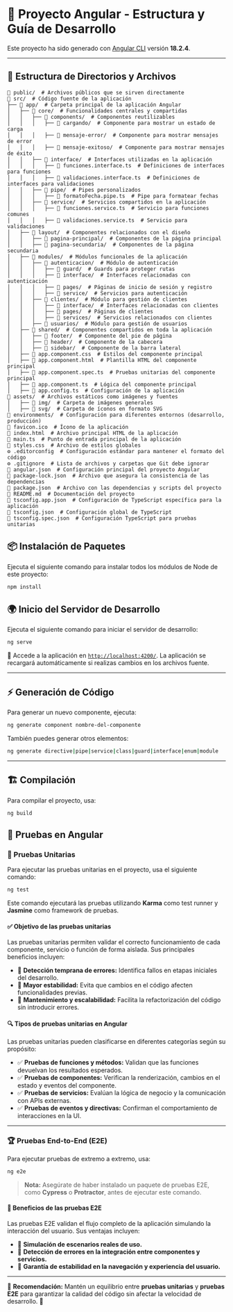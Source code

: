 # 🌟 Proyecto Angular - Estructura y Guía de Desarrollo

Este proyecto ha sido generado con [Angular CLI](https://github.com/angular/angular-cli) versión **18.2.4**.

---

## 📁 Estructura de Directorios y Archivos

```scss📁 node_modules/  # Dependencias del proyecto instaladas mediante npm
📁 public/  # Archivos públicos que se sirven directamente
📁 src/  # Código fuente de la aplicación
├── 📁 app/  # Carpeta principal de la aplicación Angular
│   ├── 📁 core/  # Funcionalidades centrales y compartidas
│   │   ├── 📁 components/  # Componentes reutilizables
│   │   │   ├── 📁 cargando/  # Componente para mostrar un estado de carga
│   │   │   ├── 📁 mensaje-error/  # Componente para mostrar mensajes de error
│   │   │   ├── 📁 mensaje-exitoso/  # Componente para mostrar mensajes de éxito
│   │   ├── 📁 interface/  # Interfaces utilizadas en la aplicación
│   │   │   ├── 📄 funciones.interface.ts  # Definiciones de interfaces para funciones
│   │   │   ├── 📄 validaciones.interface.ts  # Definiciones de interfaces para validaciones
│   │   ├── 📁 pipe/  # Pipes personalizados
│   │   │   ├── 📄 formatoFecha.pipe.ts  # Pipe para formatear fechas
│   │   ├── 📁 service/  # Servicios compartidos en la aplicación
│   │   │   ├── 📄 funciones.service.ts  # Servicio para funciones comunes
│   │   │   ├── 📄 validaciones.service.ts  # Servicio para validaciones
│   ├── 📁 layout/  # Componentes relacionados con el diseño
│   │   ├── 📁 pagina-principal/  # Componentes de la página principal
│   │   ├── 📁 pagina-secundaria/  # Componentes de la página secundaria
│   ├── 📁 modules/  # Módulos funcionales de la aplicación
│   │   ├── 📁 autenticacion/  # Módulo de autenticación
│   │   │   ├── 📁 guard/  # Guards para proteger rutas
│   │   │   ├── 📁 interface/  # Interfaces relacionadas con autenticación
│   │   │   ├── 📁 pages/  # Páginas de inicio de sesión y registro
│   │   │   ├── 📁 service/  # Servicios para autenticación
│   │   ├── 📁 clientes/  # Módulo para gestión de clientes
│   │   │   ├── 📁 interface/  # Interfaces relacionadas con clientes
│   │   │   ├── 📁 pages/  # Páginas de clientes
│   │   │   ├── 📁 services/  # Servicios relacionados con clientes
│   │   ├── 📁 usuarios/  # Módulo para gestión de usuarios
│   ├── 📁 shared/  # Componentes compartidos en toda la aplicación
│   │   ├── 📁 footer/  # Componente del pie de página
│   │   ├── 📁 header/  # Componente de la cabecera
│   │   ├── 📁 sidebar/  # Componente de la barra lateral
│   ├── 📄 app.component.css  # Estilos del componente principal
│   ├── 📄 app.component.html  # Plantilla HTML del componente principal
│   ├── 📄 app.component.spec.ts  # Pruebas unitarias del componente principal
│   ├── 📄 app.component.ts  # Lógica del componente principal
│   ├── 📄 app.config.ts  # Configuración de la aplicación
📁 assets/  # Archivos estáticos como imágenes y fuentes
│   ├── 📁 img/  # Carpeta de imágenes generales
│   ├── 📁 svg/  # Carpeta de íconos en formato SVG
📁 environments/  # Configuración para diferentes entornos (desarrollo, producción)
📄 favicon.ico  # Ícono de la aplicación
📄 index.html  # Archivo principal HTML de la aplicación
📄 main.ts  # Punto de entrada principal de la aplicación
📄 styles.css  # Archivo de estilos globales
⚙️ .editorconfig  # Configuración estándar para mantener el formato del código
⚙️ .gitignore  # Lista de archivos y carpetas que Git debe ignorar
📄 angular.json  # Configuración principal del proyecto Angular
📄 package-lock.json  # Archivo que asegura la consistencia de las dependencias
📄 package.json  # Archivo con las dependencias y scripts del proyecto
📄 README.md  # Documentación del proyecto
📄 tsconfig.app.json  # Configuración de TypeScript específica para la aplicación
📄 tsconfig.json  # Configuración global de TypeScript
📄 tsconfig.spec.json  # Configuración TypeScript para pruebas unitarias

```

## 📦 Instalación de Paquetes

Ejecuta el siguiente comando para instalar todos los módulos de Node de este proyecto:

```sh
npm install
```

## 🌍 Inicio del Servidor de Desarrollo

Ejecuta el siguiente comando para iniciar el servidor de desarrollo:

```sh
ng serve
```

🔗 Accede a la aplicación en [`http://localhost:4200/`](http://localhost:4200/). La aplicación se recargará automáticamente si realizas cambios en los archivos fuente.

---

## ⚡ Generación de Código

Para generar un nuevo componente, ejecuta:

```sh
ng generate component nombre-del-componente
```

También puedes generar otros elementos:

```sh
ng generate directive|pipe|service|class|guard|interface|enum|module
```

---

## 🏗️ Compilación

Para compilar el proyecto, usa:

```sh
ng build
```

## 🧪 Pruebas en Angular

### 📌 Pruebas Unitarias

Para ejecutar las pruebas unitarias en el proyecto, usa el siguiente comando:

```sh
ng test
```

Este comando ejecutará las pruebas utilizando **Karma** como test runner y **Jasmine** como framework de pruebas.

#### ✅ Objetivo de las pruebas unitarias

Las pruebas unitarias permiten validar el correcto funcionamiento de cada componente, servicio o función de forma aislada. Sus principales beneficios incluyen:

- 🔹 **Detección temprana de errores:** Identifica fallos en etapas iniciales del desarrollo.
- 🔹 **Mayor estabilidad:** Evita que cambios en el código afecten funcionalidades previas.
- 🔹 **Mantenimiento y escalabilidad:** Facilita la refactorización del código sin introducir errores.

#### 🔍 Tipos de pruebas unitarias en Angular

Las pruebas unitarias pueden clasificarse en diferentes categorías según su propósito:

- ✅ **Pruebas de funciones y métodos:** Validan que las funciones devuelvan los resultados esperados.
- ✅ **Pruebas de componentes:** Verifican la renderización, cambios en el estado y eventos del componente.
- ✅ **Pruebas de servicios:** Evalúan la lógica de negocio y la comunicación con APIs externas.
- ✅ **Pruebas de eventos y directivas:** Confirman el comportamiento de interacciones en la UI.

---

### 🏆 Pruebas End-to-End (E2E)

Para ejecutar pruebas de extremo a extremo, usa:

```sh
ng e2e
```

> **Nota:** Asegúrate de haber instalado un paquete de pruebas E2E, como **Cypress** o **Protractor**, antes de ejecutar este comando.

#### 🚀 Beneficios de las pruebas E2E

Las pruebas E2E validan el flujo completo de la aplicación simulando la interacción del usuario. Sus ventajas incluyen:

- 🔹 **Simulación de escenarios reales de uso.**
- 🔹 **Detección de errores en la integración entre componentes y servicios.**
- 🔹 **Garantía de estabilidad en la navegación y experiencia del usuario.**

---

📖 **Recomendación:** Mantén un equilibrio entre **pruebas unitarias** y **pruebas E2E** para garantizar la calidad del código sin afectar la velocidad de desarrollo. 🚀
